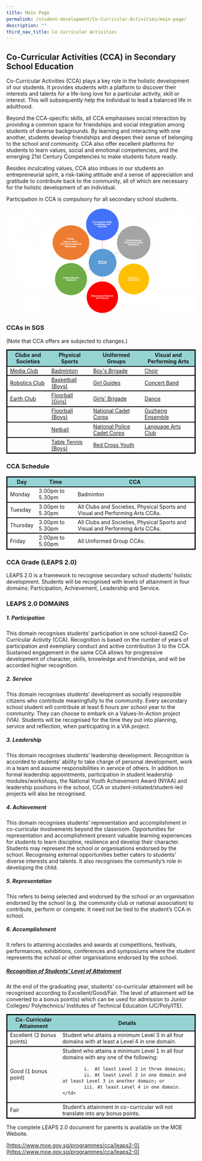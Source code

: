 ```yaml
---
title: Main Page
permalink: /student-development/Co-Curricular-Activities/main-page/
description: ""
third_nav_title: Co Curricular Activities
---
```

## Co-Curricular Activities (CCA) in Secondary School Education

Co-Curricular Activities (CCA) plays a key role in the holistic development of our students. It provides students with a platform to discover their interests and talents for a life-long love for a particular activity, skill or interest. This will subsequently help the individual to lead a balanced life in adulthood.

Beyond the CCA-specific skills, all CCA emphasises social interaction by providing a common space for friendships and social integration among students of diverse backgrounds. By learning and interacting with one another, students develop friendships and deepen their sense of belonging to the school and community. CCA also offer excellent platforms for students to learn values, social and emotional competencies, and the emerging 21st Century Competencies to make students future ready.

Besides inculcating values, CCA also imbues in our students an entrepreneurial spirit, a risk-taking attitude and a sense of appreciation and gratitude to contribute back to the community, all of which are necessary for the holistic development of an individual.

Participation in CCA is compulsory for all secondary school students.

![](/images/cca.png)

### CCAs in SGS
(Note that CCA offers are subjected to changes.)

<style>
table {
  border: 1px solid black;
  border-collapse: collapse;
}
	th {
  background-color: #96D4D4;
	}
	tr  {
	border: 2px solid black;
  border-collapse: collapse;
	}
</style>

<table>
<thead>
  <tr>
    <th><strong>Clubs and Societies</th>
    <th><strong>Physical Sports</th>
    <th><strong>Uniformed Groups</th>
		<th><strong>Visual and Performing Arts</th>
  </tr>
</thead>
<tbody>
  <tr>
    <td><a href="">Media Club</a></td>
    <td><a href="">Badminton</a></td>
    <td><a href="">Boy's Brigade</a></td>
    <td><a href="">Choir</a></td>
  </tr>
  <tr>
    <td><a href="">Robotics Club</a></td>
    <td><a href="">Basketball (Boys)</a></td>
    <td><a href="">Girl Guides</a></td>
		<td><a href="">Concert Band</a></td>
  </tr>
	<tr>
    <td><a href="">Earth Club</a></td>
    <td><a href="">Floorball (Girls)</a></td>
    <td><a href="">Girls' Brigade</a></td>
		<td><a href="">Dance</a></td>
  </tr>
	<tr>
    <td></td>
    <td><a href="">Floorball (Boys)</a></td>
    <td><a href="">National Cadet Corps</a></td>
		<td><a href="">Guzheng Ensemble</a></td>
  </tr>
		<tr>
    <td></td>
    <td><a href="">Netball</a></td>
    <td><a href="">National Police Cadet Corps</a></td>
		<td><a href="">Language Arts Club</a></td>
  </tr>
			<tr>
    <td></td>
    <td><a href="">Table Tennis (Boys)</a></td>
    <td><a href="">Red Cross Youth</a></td>
		<td></td>
  </tr>
</table>

### CCA Schedule

<style>
table {
  border: 1px solid black;
  border-collapse: collapse;
}
	th {
  background-color: #96D4D4;
	}
	tr  {
	border: 2px solid black;
  border-collapse: collapse;
	}
</style>

<table>
<thead>
  <tr>
    <th><strong>Day</th>
    <th><strong>Time</th>
    <th><strong>CCA</th>
  </tr>
</thead>
<tbody>
  <tr>
    <td>Monday</td>
    <td>3.00pm to 5.30pm</td>
    <td>Badminton</td>
  </tr>
	  <tr>
    <td>Tuesday</td>
    <td>3.00pm to 5.30pm</td>
    <td>All Clubs and Societies, Physical Sports and Visual and Performing Arts CCAs.</td>
  </tr>
	  <tr>
    <td>Thursday</td>
    <td>3.00pm to 5.30pm</td>
    <td>All Clubs and Societies, Physical Sports and Visual and Performing Arts CCAs.</td>
  </tr>
		  <tr>
    <td>Friday</td>
    <td>2.00pm to 5.00pm</td>
    <td>All Uniformed Group CCAs.</td>
  </tr>
	</table>
	

### CCA Grade (LEAPS 2.0)
LEAPS 2.0 is a framework to recognise secondary school students’ holistic development. Students will be recognised with levels of attainment in four domains: Participation, Achievement, Leadership and Service.

### LEAPS 2.0 DOMAINS
##### 1. Participation
This domain recognises students’ participation in one school-based2 Co-Curricular Activity (CCA). Recognition is based on the number of years of participation and exemplary conduct and active contribution 3 to the CCA. Sustained engagement in the same CCA allows for progressive development of character, skills, knowledge and friendships, and will be accorded higher recognition.	

##### 2. Service
This domain recognises students’ development as socially responsible citizens who contribute meaningfully to the community. Every secondary school student will contribute at least 6 hours per school year to the community. They can choose to embark on a Values-In-Action project (VIA). Students will be recognised for the time they put into planning, service and reflection, when participating in a VIA project.

##### 3. Leadership
This domain recognises students’ leadership development. Recognition is accorded to students’ ability to take charge of personal development, work in a team and assume responsibilities in service of others. In addition to formal leadership appointments, participation in student leadership modules/workshops, the National Youth Achievement Award (NYAA) and leadership positions in the school, CCA or student-initiated/student-led projects will also be recognised.

##### 4. Achievement
This domain recognises students’ representation and accomplishment in co-curricular involvements beyond the classroom. Opportunities for representation and accomplishment present valuable learning experiences for students to learn discipline, resilience and develop their character. Students may represent the school or organisations endorsed by the school. Recognising external opportunities better caters to students’ diverse interests and talents. It also recognises the community’s role in developing the child.

##### 5. Representation
This refers to being selected and endorsed by the school or an organisation endorsed by the school (e.g. the community club or national association) to contribute, perform or compete. It need not be tied to the student’s CCA in school.

##### 6. Accomplishment
It refers to attaining accolades and awards at competitions, festivals, performances, exhibitions, conferences and symposiums where the student represents the school or other organisations endorsed by the school.

##### <u>Recognition of Students’ Level of Attainment</u>
At the end of the graduating year, students’ co-curricular attainment will be recognised according to Excellent/Good/Fair. The level of attainment will be converted to a bonus point(s) which can be used for admission to Junior Colleges/ Polytechnics/ Institutes of Technical Education (JC/Poly/ITE).

<style>
table {
  border: 1px solid black;
  border-collapse: collapse;
}
	th {
  background-color: #96D4D4;
	}
	tr {
	border: 2px solid black;
  border-collapse: collapse;
	}
</style>

<table>
<thead>
  <tr>
    <th><strong>Co-Curricular Attainment</th>
    <th><strong>Details</th>
  </tr>
</thead>
<tbody>
  <tr>
    <td>Excellent  
(2 bonus points)</td>
    <td>Student who attains a minimum Level 3 in all four domains with at least a Level 4 in one domain.</td>
  </tr>
	  <tr>
    <td>Good  
(1 bonus point)</td>
    <td>Student who attains a minimum Level 1 in all four domains with any one of the following:
			
			i.  At least Level 2 in three domains;
			ii. At least Level 2 in one domain and at least Level 3 in another domain; or
			iii. At least Level 4 in one domain.</td>
  </tr>
		  <tr>
    <td>Fair</td>
    <td>Student’s attainment in co-curricular will not translate into any bonus points.</td>
  </tr>
	</table>
	The complete LEAPS 2.0 document for parents is available on the MOE Website.

[https://www.moe.gov.sg/programmes/cca/leaps2-0](https://www.moe.gov.sg/programmes/cca/leaps2-0)
	